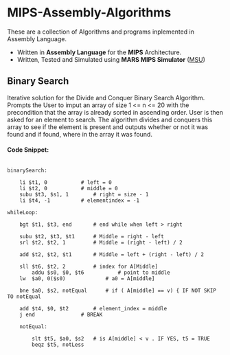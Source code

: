 # MIPS-Assembly-Algorithms

These are a collection of Algorithms and programs inplemented in Assembly Language. 

- Written in **Assembly Language** for the **MIPS** Architecture.
- Written, Tested and Simulated using **MARS MIPS Simulator** ([MSU](http://courses.missouristate.edu/kenvollmar/mars/))

## Binary Search

Iterative solution for the Divide and Conquer Binary Search Algorithm. Prompts the User to imput an array of size 1 &lt;= n &lt;= 20 with the precondition that the array is already sorted in ascending order. User is then asked for an element to search. The algorithm divides and conquers this array to see if the element is present and outputs whether or not it was found and if found, where in the array it was found.
#### Code Snippet:

```assembly

binarySearch:
	
	li $t1, 0 			# left = 0
	li $t2, 0 			# middle = 0
	subu $t3, $s1, 1 		# right = size - 1 
	li $t4, -1 			# elementindex = -1
	
whileLoop: 

	bgt $t1, $t3, end 		# end while when left > right
	
	subu $t2, $t3, $t1 		# Middle = right - left
	srl $t2, $t2, 1 		# Middle = (right - left) / 2
	
	add $t2, $t2, $t1	 	# Middle = left + (right - left) / 2
	
	sll $t6, $t2, 2    		# index for A[Middle]
        addu $s0, $0, $t6       	# point to middle
	lw  $a0, 0($s0)         	# a0 = A[middle]
		
	bne $a0, $s2, notEqual 		# if ( A[middle] == v) { IF NOT SKIP TO notEqual
		
	add $t4, $0, $t2 		# element_index = middle
	j end 				# BREAK
	
	notEqual:
	
		slt $t5, $a0, $s2 	# is A[middle] < v . IF YES, t5 = TRUE
		beqz $t5, notLess

```
